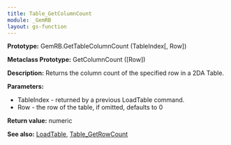 ```yaml
---
title: Table_GetColumnCount
module: _GemRB
layout: gs-function
---
```


**Prototype:** GemRB.GetTableColumnCount (TableIndex[, Row])

**Metaclass Prototype:** GetColumnCount ([Row])

**Description:** Returns the column count of the specified row in a 2DA Table.

**Parameters:**
  * TableIndex - returned by a previous LoadTable command.
  * Row        - the row of the table, if omitted, defaults to 0

**Return value:** numeric

**See also:** [LoadTable](LoadTable.md), [Table_GetRowCount](Table_GetRowCount.md)
